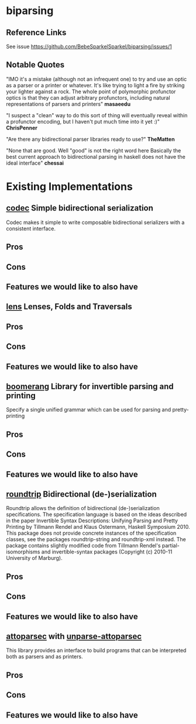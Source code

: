 # biparsing

## Reference Links
See issue https://github.com/BebeSparkelSparkel/biparsing/issues/1

## Notable Quotes

"IMO it's a mistake (although not an infrequent one) to try and use an optic as a parser or a printer or whatever. It's like trying to light a fire by striking your lighter against a rock. The whole point of polymorphic profunctor optics is that they can adjust arbitrary profunctors, including natural representations of parsers and printers"
**masaeedu**

"I suspect a "clean" way to do this sort of thing will eventually reveal within a profunctor encoding, but I haven't put much time into it yet :)" **ChrisPenner**

"Are there any bidirectional parser libraries ready to use?" **TheMatten**

"None that are good.
Well "good" is not the right word here
Basically the best current approach to bidirectional parsing in haskell does not have the ideal interface"
**chessai**

# Existing Implementations

## [codec](https://hackage.haskell.org/package/codec) Simple bidirectional serialization
Codec makes it simple to write composable bidirectional serializers with a consistent interface.

Pros
-

Cons
-

Features we would like to also have
-

## [lens](https://hackage.haskell.org/package/lens) Lenses, Folds and Traversals

Pros
-

Cons
-

Features we would like to also have
-

## [boomerang](https://hackage.haskell.org/package/boomerang) Library for invertible parsing and printing
Specify a single unified grammar which can be used for parsing and pretty-printing

Pros
-

Cons
-

Features we would like to also have
-

## [roundtrip](https://hackage.haskell.org/package/roundtrip) Bidirectional (de-)serialization
Roundtrip allows the definition of bidirectional (de-)serialization specifications. The specification language is based on the ideas described in the paper Invertible Syntax Descriptions: Unifying Parsing and Pretty Printing by Tillmann Rendel and Klaus Ostermann, Haskell Symposium 2010.
This package does not provide concrete instances of the specification classes, see the packages roundtrip-string and roundtrip-xml instead.
The package contains slightly modified code from Tillmann Rendel's partial-isomorphisms and invertible-syntax packages (Copyright (c) 2010-11 University of Marburg).

Pros
-

Cons
-

Features we would like to also have
-

## [attoparsec](https://hackage.haskell.org/package/attoparsec) with [unparse-attoparsec](https://github.com/Lysxia/unparse-attoparsec)
This library provides an interface to build programs that can be interpreted both as parsers and as printers.

Pros
-

Cons
-

Features we would like to also have
-
